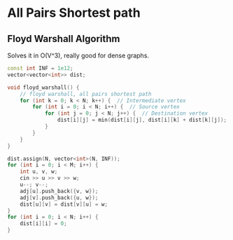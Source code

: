 # All Pairs Shortest path 

## Floyd Warshall Algorithm

Solves it in O(V^3), really good for dense graphs.

```cpp
const int INF = 1e12;
vector<vector<int>> dist;

void floyd_warshall() {
    // floyd warshall, all pairs shortest path
    for (int k = 0; k < N; k++) {  // Intermediate vertex
        for (int i = 0; i < N; i++) {  // Source vertex
            for (int j = 0; j < N; j++) {  // Destination vertex
                dist[i][j] = min(dist[i][j], dist[i][k] + dist[k][j]);
            }
        }
    }
}

dist.assign(N, vector<int>(N, INF));
for (int i = 0; i < M; i++) {
    int u, v, w;
    cin >> u >> v >> w;
    u--; v--;
    adj[u].push_back({v, w});
    adj[v].push_back({u, w});
    dist[u][v] = dist[v][u] = w;
}
for (int i = 0; i < N; i++) {
    dist[i][i] = 0;
}

```